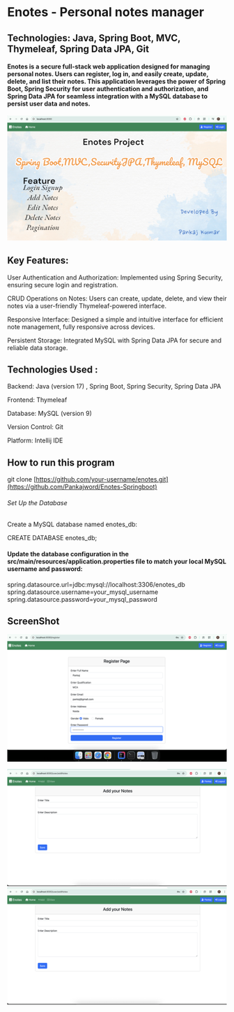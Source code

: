 # Enotes - Personal notes manager

## Technologies: Java, Spring Boot, MVC, Thymeleaf, Spring Data JPA, Git

#### Enotes is a secure full-stack web application designed for managing personal notes. Users can register, log in, and easily create, update, delete, and list their notes. This application leverages the power of Spring Boot, Spring Security for user authentication and authorization, and Spring Data JPA for seamless integration with a MySQL database to persist user data and notes.

![image alt](https://github.com/Pankajword/Enotes-Springboot/blob/b4b882edade7d7dc0ab32f3cdb61131f7d3e12e9/HomeScreenshot.png)


## Key Features:
  User Authentication and Authorization: Implemented using Spring Security, ensuring secure login and registration.

  CRUD Operations on Notes: Users can create, update, delete, and view their notes via a user-friendly Thymeleaf-powered interface.

  Responsive Interface: Designed a simple and intuitive interface for efficient note management, fully responsive across devices.

  Persistent Storage: Integrated MySQL with Spring Data JPA for secure and reliable data storage.

## Technologies Used :
Backend: Java (version 17) , Spring Boot, Spring Security, Spring Data JPA

Frontend: Thymeleaf

Database: MySQL (version 9)

Version Control: Git

Platform: Intellij IDE

## How to run this program

git clone [https://github.com/your-username/enotes.git](https://github.com/Pankajword/Enotes-Springboot)

###### Set Up the Database

Create a MySQL database named enotes_db:

CREATE DATABASE enotes_db;

#### Update the database configuration in the src/main/resources/application.properties file to match your local MySQL username and password:

spring.datasource.url=jdbc:mysql://localhost:3306/enotes_db
spring.datasource.username=your_mysql_username
spring.datasource.password=your_mysql_password

## ScreenShot

![image alt](https://github.com/Pankajword/Enotes-Springboot/blob/8bad5af1844755ea8222041faf7bbef2edcb9710/RegisterScreenshot.png)

![image alt](https://github.com/Pankajword/Enotes-Springboot/blob/0987953653ef2d240bee3ef2d400cbc9bf2f6553/ProjectScreenshot.png)
![image alt](https://github.com/Pankajword/Enotes-Springboot/blob/def2f1661ba0bc5c9f604efb8740e9c87783f2f9/NotesScreenshot.png)




